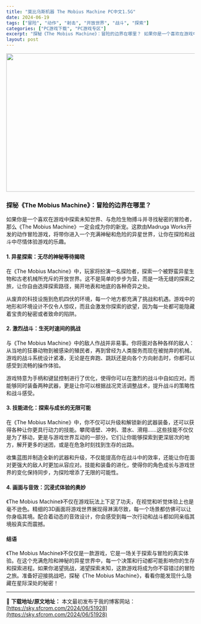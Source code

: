 ```yaml
---
title: "莫比乌斯机器 The Mobius Machine PC中文1.5G"
date: 2024-06-19
tags: ["冒险", "动作", "射击", "开放世界", "战斗", "探索"]
categories: ["PC游戏下载", "PC游戏专区"]
excerpt: "探秘《The Mobius Machine》：冒险的边界在哪里？ 如果你是一个喜欢在游戏中探索未知世界、与危险生物搏斗并寻找秘密的冒险者，那么《The Mobius Machine》一定会成为你的新宠。这款由Madruga Works开发的动作冒险游戏，将带你进入一个充满神秘和危险的异星世界，让你在&hellip;"
layout: post
---
```


<img class="aligncenter size-full wp-image-51929" src="https://sky.sfcrom.com/wp-content/uploads/2024/06/202406190456189.webp" alt="" width="660" height="370" />
<h3>探秘《The Mobius Machine》：冒险的边界在哪里？</h3>
如果你是一个喜欢在游戏中探索未知世界、与危险生物搏斗并寻找秘密的冒险者，那么《The Mobius Machine》一定会成为你的新宠。这款由Madruga Works开发的动作冒险游戏，将带你进入一个充满神秘和危险的异星世界，让你在探险和战斗中尽情体验游戏的乐趣。
<h4>1. 异星探索：无尽的神秘等待揭晓</h4>
在《The Mobius Machine》中，玩家将扮演一名探险者，探索一个被野蛮异星生物和古老机械所充斥的开放世界。这不是简单的步步为营，而是一场无缝的探索之旅，让你自由选择探索路径，揭开地表和地底的各种奇异之处。

从废弃的科技设施到危机四伏的环境，每一个地方都充满了挑战和机遇。游戏中的地形和环境设计不仅令人惊叹，而且会激发你探索的欲望，因为每一处都可能隐藏着宝贵的秘密或者致命的陷阱。
<h4>2. 激烈战斗：生死时速间的挑战</h4>
与《The Mobius Machine》中的敌人作战并非易事。你将面对各种各样的敌人：从当地的狂暴动物到被感染的殖民者，再到曾经为人类服务而现在被抛弃的机械。游戏的战斗系统设计紧凑，无论是在奔跑、跳跃还是向各个方向射击时，你都可以感受到流畅的操作体验。

游戏特意为手柄和键鼠控制进行了优化，使得你可以在激烈的战斗中自如应对。而能够同时装备两种武器，更是让你可以根据战况灵活调整战术，提升战斗的策略性和战斗感受。
<h4>3. 技能进化：探索与成长的无限可能</h4>
在《The Mobius Machine》中，你不仅可以升级和解锁新的武器装备，还可以获得各种让你更具行动力的技能。攀爬墙壁、冲刺、潜水、滑翔……这些技能不仅仅是为了移动，更是与游戏世界互动的一部分。它们让你能够探索到更深层次的地方，解开更多的谜团，或是在危急时刻找到生存的出路。

收集蓝图并制造全新的武器和升级，不仅能提高你在战斗中的效率，还能让你在面对更强大的敌人时更加从容应对。技能和装备的进化，使得你的角色成长与游戏世界的变化保持同步，为探险增添了无限的可能性。
<h4>4. 画面与音效：沉浸式体验的奥妙</h4>
《The Mobius Machine》不仅在游戏玩法上下足了功夫，在视觉和听觉体验上也是毫不逊色。精细的3D画面将游戏世界展现得淋漓尽致，每一个场景都仿佛可以让你身临其境。配合着动态的音效设计，你会感受到每一次行动和战斗都如同亲临其境般真实而震撼。
<h4>结语</h4>
《The Mobius Machine》不仅仅是一款游戏，它是一场关于探索与冒险的真实体验。在这个充满危险和神秘的异星世界中，每一个决策和行动都可能影响你的生存和探索进程。如果你渴望挑战，渴望探索未知，这款游戏将成为你不容错过的冒险之旅。准备好迎接挑战吧，探秘《The Mobius Machine》，看看你能发现什么隐藏在星际深处的秘密！

---
📖 **下载地址/原文地址：** 本文最初发布于我的博客网站：[https://sky.sfcrom.com/2024/06/51928](https://sky.sfcrom.com/2024/06/51928)
